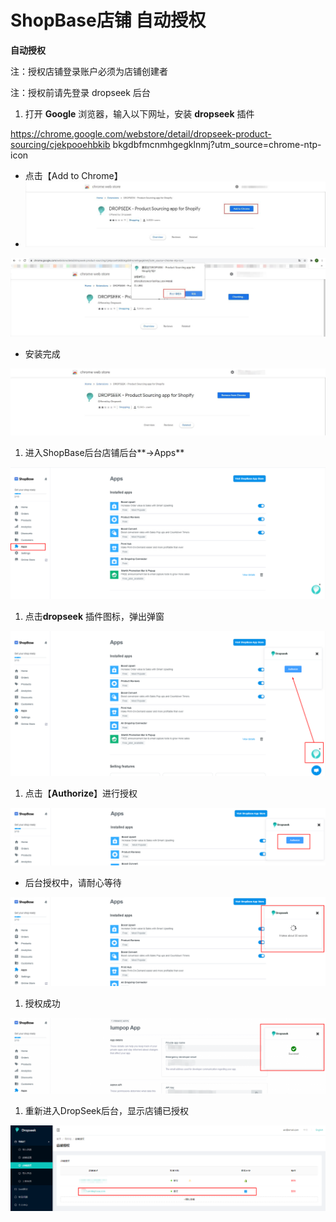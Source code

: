 # ShopBase店铺 自动授权

**自动授权**

注：授权店铺登录账户必须为店铺创建者

注：授权前请先登录 dropseek 后台

1. 打开 **Google** 浏览器，输入以下网址，安装 **dropseek** 插件

https://chrome.google.com/webstore/detail/dropseek-product-sourcing/cjekpooehbkib bkgdbfmcnmhgegklnmj?utm\_source=chrome-ntp-icon

* 点击【Add to Chrome】
* ![](../.gitbook/assets/0%20%282%29.jpeg)

![](../.gitbook/assets/1%20%282%29.jpeg)

* 安装完成

![](../.gitbook/assets/2%20%281%29.jpeg)

1. 进入ShopBase后台店铺后台**-&gt;Apps**

![](../.gitbook/assets/3%20%283%29.png)

1. 点击**dropseek** 插件图标，弹出弹窗

![](../.gitbook/assets/4%20%282%29.png)

1. 点击【**Authorize**】进行授权

![](../.gitbook/assets/5%20%282%29.png)

* 后台授权中，请耐心等待

![](../.gitbook/assets/6%20%282%29.png)

1. 授权成功

![](../.gitbook/assets/success_auto.png)

1. 重新进入DropSeek后台，显示店铺已授权

![xxxx\_mosaic](../.gitbook/assets/8%20%281%29.png)

